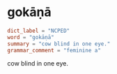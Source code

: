# gokāṇā

``` toml
dict_label = "NCPED"
word = "gokāṇā"
summary = "cow blind in one eye."
grammar_comment = "feminine a"
```

cow blind in one eye.

